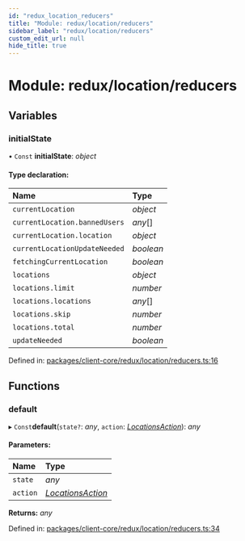 ```yaml
---
id: "redux_location_reducers"
title: "Module: redux/location/reducers"
sidebar_label: "redux/location/reducers"
custom_edit_url: null
hide_title: true
---
```


# Module: redux/location/reducers

## Variables

### initialState

• `Const` **initialState**: *object*

#### Type declaration:

Name | Type |
:------ | :------ |
`currentLocation` | *object* |
`currentLocation.bannedUsers` | *any*[] |
`currentLocation.location` | *object* |
`currentLocationUpdateNeeded` | *boolean* |
`fetchingCurrentLocation` | *boolean* |
`locations` | *object* |
`locations.limit` | *number* |
`locations.locations` | *any*[] |
`locations.skip` | *number* |
`locations.total` | *number* |
`updateNeeded` | *boolean* |

Defined in: [packages/client-core/redux/location/reducers.ts:16](https://github.com/xr3ngine/xr3ngine/blob/56376a778/packages/client-core/redux/location/reducers.ts#L16)

## Functions

### default

▸ `Const`**default**(`state?`: *any*, `action`: [*LocationsAction*](redux_location_actions.md#locationsaction)): *any*

#### Parameters:

Name | Type |
:------ | :------ |
`state` | *any* |
`action` | [*LocationsAction*](redux_location_actions.md#locationsaction) |

**Returns:** *any*

Defined in: [packages/client-core/redux/location/reducers.ts:34](https://github.com/xr3ngine/xr3ngine/blob/56376a778/packages/client-core/redux/location/reducers.ts#L34)
